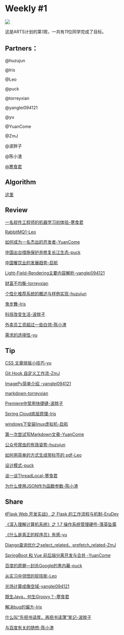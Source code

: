 # Weekly #1

![](https://images.unsplash.com/photo-1548254721-812b904b966f?ixlib=rb-1.2.1&ixid=eyJhcHBfaWQiOjEyMDd9&auto=format&fit=crop&w=1050&q=80)

这是ARTS计划的第*1*周，一共有*11*位同学完成了目标。

## Partners：

@huzujun

@lris

@Leo

@puck

@torreyxian

@yanglei094121

@yu

@YuanCome

@ZmJ

@波胖子

@陈小渣

[@寒食君](../Partners/寒食君.md)

## Algorithm

[这里](../Algorithm/201901W4/)

## Review

[一名软件工程师的机器学习初体验-寒食君](../Review/201901W4/一名软件工程师的机器学习初体验-寒食君.md)

[RabbitMQ1-Leo](../Review/201901W4/RabbitMQ1-Leo.md)

[如何成为一名杰出的开发者-YuanCome](../Review/201901W4/如何成为一名杰出的开发者-YuanCome.md)

[中国出台措施保护并修复长江生态-puck](../Review/201901W4/中国出台措施保护并修复长江生态-puck.md)

[中国餐饮业的发展趋势-启航](../Review/201901W4/中国餐饮业的发展趋势-启航.md)

[Light-Field-Rendering主要内容解析-yanglei094121](../Review/201901W4/Light-Field-Rendering主要内容解析-yanglei094121.md)

[财富不均衡-torreyxian](../Review/201901W4/财富不均衡-torreyxian.md)

[个性化推荐系统的概述与样例实现-huzujun](../Review/201901W4/个性化推荐系统的概述与样例实现-huzujun.md)

[鬼步舞-Iris](../Review/201901W4/鬼步舞-Iris.md)

[科技改变生活-波胖子](../Review/201901W4/科技改变生活-波胖子.md)

[外卖员工资超过一些白领-陈小渣](../Review/201901W4/外卖员工资超过一些白领-陈小渣.md)

[需求的选择性-yu](../Review/201901W4/需求的选择性-yu.md)


## Tip

[CSS 文章排版小技巧-yu](../Tip/201901W4/CSS文章排版小技巧-yu.md)

[Git  Hook 自定义工作流-ZmJ](../Tip/201901W4/Git-Hook自定义工作流-ZmJ.md)

[ImagePy简单介绍 -yanglei094121](../Tip/201901W4/ImagePy简单介绍-yanglei094121.md)

[markdown-torreyxian](../Tip/201901W4/markdown-torreyxian.md)

[Premiere中常用快捷键-波胖子](../Tip/201901W4/Premiere中常用快捷键-波胖子.md)

[Spring Cloud底层原理-Iris](../Tip/201901W4/SpringCloud底层原理-Iris.md)

[windows下安装linux虚拟机-启航](../Tip/201901W4/windows下安装linux虚拟机-启航.md)

[第一次尝试写Markdown文章-YuanCome](../Tip/201901W4/第一次尝试写Markdown文章-YuanCome.md)

[公众号爬虫的有效姿势-huzujun](../Tip/201901W4/公众号爬虫的有效姿势-huzujun.md)

[如何用简单的方式生成带标签的 pdf-Leo](../Tip/201901W4/如何用简单的方式生成带标签的pdf-Leo.md)

[设计模式-puck](../Tip/201901W4/设计模式-puck.md)

[谈一谈ThreadLocal-寒食君](../Tip/201901W4/谈一谈ThreadLocal-寒食君.md)

[为什么使用JSON作为函数参数-陈小渣](../Tip/201901W4/为什么使用JSON作为函数参数-陈小渣.md)

## Share

[《Flask Web 开发实战》 之 Flask 的工作流程与机制-EruDev](../Share/201901W4/《FlaskWeb开发实战》之Flask的工作流程与机制-EruDev.md)

[《深入理解计算机系统》之 1.7 操作系统管理硬件-落英坠露](../Share/201901W4/《深入理解计算机系统》之1.7操作系统管理硬件-落英坠露.md)

[《什么是真正的程序员》有感-yu](../Share/201901W4/《什么是真正的程序员》有感-yu.md)

[Django查询优化之select_related、prefetch_related-ZmJ](../Share/201901W4/Django查询优化之select_related、prefetch_related-ZmJ.md)

[SpringBoot 和 Vue 前后端分离开发与合并 -YuanCome](../Share/201901W4/SpringBoot和Vue前后端分离开发与合并-YuanCome)

[百度的原罪—封杀Google的黑内幕-puck](../Share/201901W4/百度的原罪—封杀Google的黑内幕-puck.md)

[从实习中领悟的软技能-Leo](../Share/201901W4/从实习中领悟的软技能-Leo.md)

[光场计算成像空域-yanglei094121](../Share/201901W4/光场计算成像空域-yanglei094121.md)

[既生Java，何生Groovy？-寒食君](../Share/201901W4/既生Java，何生Groovy？-寒食君.md)

[解决bug的偏方-Iris](../Share/201901W4/解决bug的偏方-Iris)

[什么叫“先把书读厚，再把书读薄”笔记-波胖子](../Share/201901W4/什么叫“先把书读厚，再把书读薄”笔记-波胖子.md)

[与百度有关的随想-陈小渣](../Share/201901W4/与百度有关的随想-陈小渣.md)
